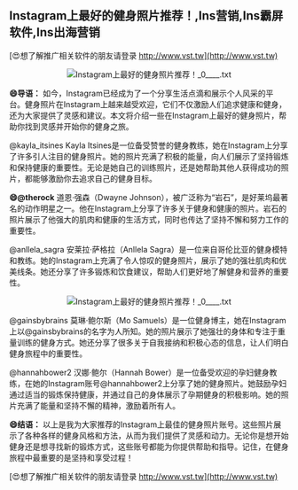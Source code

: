 ## **Instagram上最好的健身照片推荐！,Ins营销,Ins霸屏软件,Ins出海营销**

[😍想了解推广相关软件的朋友请登录 http://www.vst.tw](http://www.vst.tw)

 <center><img src="https://vst.tw/MP4/tuiguang/png/2.png" alt="Instagram上最好的健身照片推荐！_0____.txt"></center>

**😄导语：**
如今，Instagram已经成为了一个分享生活点滴和展示个人风采的平台。健身照片在Instagram上越来越受欢迎，它们不仅激励人们追求健康和健身，还为大家提供了灵感和建议。本文将介绍一些在Instagram上最好的健身照片，帮助你找到灵感并开始你的健身之旅。

@kayla_itsines
Kayla Itsines是一位备受赞誉的健身教练，她在Instagram上分享了许多引人注目的健身照片。她的照片充满了积极的能量，向人们展示了坚持锻炼和保持健康的重要性。无论是她自己的训练照片，还是她帮助其他人获得成功的照片，都能够激励你去追求自己的健身目标。

**😄@therock**
道恩·强森（Dwayne Johnson），被广泛称为“岩石”，是好莱坞最著名的动作明星之一。他在Instagram上分享了许多关于健身和健康的照片。岩石的照片展示了他强大的肌肉和健康的生活方式，同时也传达了坚持不懈和努力工作的重要性。

@anllela_sagra
安莱拉·萨格拉（Anllela Sagra）是一位来自哥伦比亚的健身模特和教练。她的Instagram上充满了令人惊叹的健身照片，展示了她的强壮肌肉和优美线条。她还分享了许多锻炼和饮食建议，帮助人们更好地了解健身和营养的重要性。

 <center><img src="https://vst.tw/MP4/tuiguang/png/6.png" alt="Instagram上最好的健身照片推荐！_0____.txt"></center>

@gainsbybrains
莫琳·鲍尔斯（Mo Samuels）是一位健身博主，她在Instagram上以@gainsbybrains的名字为人所知。她的照片展示了她强壮的身体和专注于重量训练的健身方式。她还分享了很多关于自我接纳和积极心态的信息，让人们明白健身旅程中的重要性。

@hannahbower2
汉娜·鲍尔（Hannah Bower）是一位备受欢迎的孕妇健身教练，在她的Instagram账号@hannahbower2上分享了她的健身照片。她鼓励孕妇通过适当的锻炼保持健康，并通过自己的身体展示了孕期健身的积极影响。她的照片充满了能量和坚持不懈的精神，激励着所有人。

**😄结语：**
以上是我为大家推荐的Instagram上最佳的健身照片账号。这些照片展示了各种各样的健身风格和方法，从而为我们提供了灵感和动力。无论你是想开始健身还是想寻找新的锻炼方式，这些账号都能为你提供帮助和指导。记住，在健身旅程中最重要的是坚持和享受过程！

[😍想了解推广相关软件的朋友请登录 http://www.vst.tw](http://www.vst.tw)



